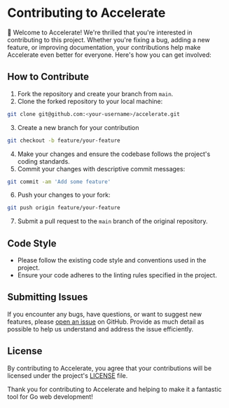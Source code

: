 # Contributing to Accelerate

👋 Welcome to Accelerate! We're thrilled that you're interested in contributing to this project. Whether you're fixing a bug, adding a new feature, or improving documentation, your contributions help make Accelerate even better for everyone. Here's how you can get involved:

## How to Contribute

1. Fork the repository and create your branch from `main`.
2. Clone the forked repository to your local machine:
``` bash
git clone git@github.com:<your-username>/accelerate.git
```
3. Create a new branch for your contribution
``` bash
git checkout -b feature/your-feature
```
4. Make your changes and ensure the codebase follows the project's coding standards.
5. Commit your changes with descriptive commit messages:
``` bash
git commit -am 'Add some feature'
```
6. Push your changes to your fork:
``` bash
git push origin feature/your-feature
```
7. Submit a pull request to the `main` branch of the original repository.

## Code Style

- Please follow the existing code style and conventions used in the project.
- Ensure your code adheres to the linting rules specified in the project.

## Submitting Issues

If you encounter any bugs, have questions, or want to suggest new features, please [open an issue](https://github.com/MichaelCduBois/accelerate/issues/new/choose) on GitHub. Provide as much detail as possible to help us understand and address the issue efficiently.

## License

By contributing to Accelerate, you agree that your contributions will be licensed under the project's [LICENSE](https://github.com/MichaelCduBois/accelerate/blob/main/LICENSE) file.

Thank you for contributing to Accelerate and helping to make it a fantastic tool for Go web development!
